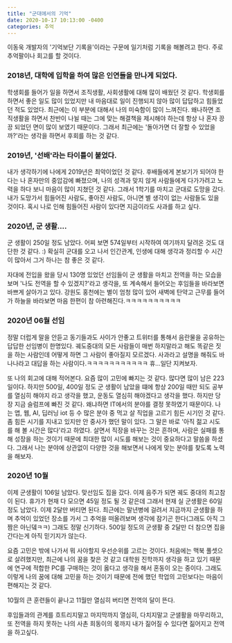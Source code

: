 ```yaml
---
title: "군대에서의 기억"
date: 2020-10-17 10:13:00 -0400
categories: 추억
---
```

이동욱 개발자의 '기억보단 기록을'이라는 구문에 일기처럼 기록을 해볼려고 한다.
주로 추억팔이나 회고를 할 것이다.


### 2018년, 대학에 입학을 하여 많은 인연들을 만나게 되었다.
학생회를 들어가 일을 하면서 조직생활, 사회생활에 대해 많이 배웠던 것 같다.
학생회를 하면서 좋은 일도 많이 있었지만 내 마음대로 일이 진행되지 않아 많이 답답하고 힘들었던 적도 있었다. 최근에는 이 부분에 대해서
나의 미숙함이 많이 느껴진다. 왜나하면 조직생활을 하면서 찬반이 나뉠 때는 그에 맞는 해결책을 제시해야 하는데 항상 나 혼자 끙끙 되었던 면이 많이 보였기 때문이다.
그래서 최근에는 '돌아가면 더 잘할 수 있었을까?'라는 생각을 하면서 후회를 하는 것 같다.

 
### 2019년, '선배'라는 타이틀이 붙었다.
내가 생각하기에 나에게 2019년은 최악이었던 것 같다.
후배들에게 본보기가 되어야 한다는 나 혼자만의 중압감에 빠졌으며, 나의 성격과 맞지 않게 사람들에게 다가가려고 노력을 하다 보니 마음이 많이 지쳤던 것 같다.
그래서 1학기를 마치고 군대로 도망을 갔다.
내가 도망가서 힘들어진 사람도, 좋아진 사람도, 아니면 별 생각이 없는 사람들도 있을 것이다. 혹시 나로 인해 힘들어진 사람이 있다면 지금이라도 사과를 하고 싶다.

### 2020년, 군 생활....
군 생활이 250일 정도 남았다. 어찌 보면 574일부터 시작하여 여기까지 달려온 것도 대단한 것 같다. :)
확실히 군대를 오고 나서 인간관계, 인생에 대해 생각과 정리할 수 시간이 많아서 그거 하나는 참 좋은 것 같다.

자대에 전입을 왔을 당시 130명 있었던 선임들이 군 생활을 마치고 전역을 하는 모습을 보며 '나도 전역을 할 수 있겠지?'라고 생각을,
또 계속해서 들어오는 후임들을 바라보면 바쁘게 살아가고 있다.
강원도 홍천에는 별이 엄청 많이 있어 새벽에 탄약고 근무를 들어가 하늘을 바라보면 마음 한편이 참 아련해진다.ㅋㅋㅋㅋㅋㅋㅋㅋㅋㅋ

### 2020년 06월 선임

정말 더럽게 말을 안듣고 동기들과도 사이가 안좋고 트위터를 통해서 음란물을 공유하는 답답한 선임병이 한명있다.
궤도중대의 모든 사람들이 매번 하지말라고 해도 똑같은 짓을 하는 사람인데 어떻게 하면 그 사람이 좋아질지 모르겠다.
사과라고 설명을 해줘도 바나나라고 대답을 하는 사람이다.ㅋㅋㅋㅋㅋㅋㅋㅋㅋㅋㅋ
휴...일단 지켜보자.

또 나의 회고에 대해 적어본다.
요즘 많이 고민에 빠지는 것 같다. 많다면 많이 남은 223일이다. 하지만 500일, 400일 정도 군 생활이 남았을 떄에 항상 200일 때만 되도 공부를 열심히 해야지 라고 생각을 했고, 운동도 열심히 해야겠다고 생각을 했다.
하지만 당장 지금 슬럼프에 빠진 것 같다. 왜냐하면 IT에서의 분야를 결정 못하였기 때문이다.
나는 앱, 웹, AI, 딥러닝 iot 등 수 많은 분야 중 먹고 살 직업을 고르기 힘든 시기인 것 같다. 
좀 힘든 시기를 지내고 있지만 안 중사가 했던 말이 있다.
그 말은 바로 '아직 젊고 시도를 해 볼 시간은 많다'라고 하였다.
살면서 직장을 바꾸는 것은 흔하며, 사람은 실패를 통해 성장을 하는 것이기 때문에 최대한 많이 시도를 해보는 것이 중요하다고 말씀을 하셨다.
그래서 나는 분야에 상관없이 다양한 것을 해보면서 나에게 맞는 분야를 찾도록 노력을 해보자.



### 2020년 10월 

이제 군생활이 106일 남았다. 맞선임도 집을 갔다. 이제 음주가 되면 궤도 중대의 최고참이 된다.
휴가가 현재 다 모으면 45일 정도 될 것 같은데 그래서 현재 실 군생활은 60일 정도 남았다. 이제 2달만 버티면 된다. 
최근에는 말년병에 걸려서 지금까지 군생활을 하며 추억이 있었던 장소를 가서 그 추억을 떠올려보며 생각에 잠기곤 한다(그래도 아직 그 짬은 아닌뎈ㅋㅋ)
그래도 정말 신기하다. 500일 정도의 군생활 중 2달만 더 참으면 집을 간다는게 아직 믿기지가 않는다.

요즘 고민은 밖에 나가서 뭐 사야할지 우선순위를 고르는 것이다.
 처음에는 맥북 풀셋으로 살려했지만, 최근에 나의 꿈을 찾은 것 같고 대학원 진학까지 생각을 하고 있기 때문에 연구에 적합한 PC를 구매하는 것이 옳다고 생각을 해서 혼동이 오는 중이다.
그래도 이렇게 나의 꿈에 대해 고민을 하는 것이기 때문에 전에 했던 학업의 고민보다는 마음이 편해지는 것 같다.

10월의 큰 훈련들이 끝나고 11월만 열심히 버티면 전역의 달이 뜬다.

후임들과의 관계를 흐트리지말고 마지막까지 열심히, 다치지말고 군샐활을 마무리하고, 또 전역을 하지 못하는 나의 사촌 희동이의 몫까지 내가 짊어질 수 있다면 짊어지고 전역을 하고싶다.

